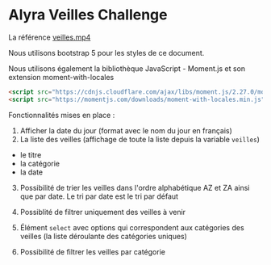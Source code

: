 # Alyra Veilles Challenge

La référence [veilles.mp4](https://wptemplates.pehaa.com/assets/alyra/veilles.mp4)

Nous utilisons bootstrap 5 pour les styles de ce document.

Nous utilisons également la bibliothèque JavaScript - Moment.js et son extension moment-with-locales

```html
<script src="https://cdnjs.cloudflare.com/ajax/libs/moment.js/2.27.0/moment.min.js"></script>
<script src="https://momentjs.com/downloads/moment-with-locales.min.js"></script>
```

Fonctionnalités mises en place :

1. Afficher la date du jour (format avec le nom du jour en français)
2. La liste des veilles (affichage de toute la liste depuis la variable `veilles`)

- le titre
- la catégorie
- la date 

3. Possibilité de trier les veilles dans l'ordre alphabétique AZ et ZA ainsi que par date. Le tri par date est le tri par défaut


4. Possiblité de filtrer uniquement des veilles à venir



5. Élément `select` avec options qui correspondent aux catégories des veilles (la liste déroulante des catégories uniques)

6. Possibilité de filtrer les veilles par catégorie


